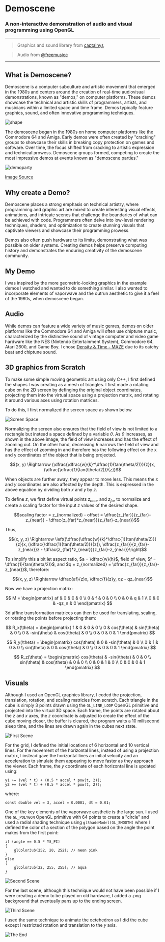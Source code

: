 # **Demoscene**

### A non-interactive demonstration of audio and visual programming using OpenGL

---

> Graphics and sound library from [captainys](https://github.com/captainys)

> Audio from [@freemusicc](https://www.youtube.com/watch?v=OuRvOCf9mJ4&ab_channel=FreeMusic)

---

## **What is Demoscene?**

Demoscene is a computer subculture and artistic movement that emerged in the 1980s and centers around the creation of real-time audiovisual demonstrations, known as "demos," on computer platforms. These demos showcase the technical and artistic skills of programmers, artists, and musicians within a limited space and time frame. Demos typically feature graphics, sound, and often innovative programming techniques.

![shape](images/demoscene_example.gif)

The demoscene began in the 1980s on home computer platforms like the Commodore 64 and Amiga. Early demos were often created by "cracking" groups to showcase their skills in breaking copy protection on games and software. Over time, the focus shifted from cracking to artistic expression and technical prowess. Demoscene groups formed, competing to create the most impressive demos at events known as "demoscene parties."

![demoparty](images/demoparty.jpg)

[Image Source](https://www.teodor.no/commodore/the-demo-scene)

## **Why create a Demo?**

Demoscene places a strong emphasis on technical artistry, where programming and graphic art are mixed to create interesting visual effects, animations, and intricate scenes that challenge the boundaries of what can be achieved with code. Programmers often delve into low-level rendering techniques, shaders, and optimization to create stunning visuals that captivate viewers and showcase their programming prowess.

Demos also often push hardware to its limits, demonstrating what was possible on older systems. Creating demos helps preserve computing history and demonstrates the enduring creativity of the demoscene community.

## **My Demo**

I was inspired by the more geometric-looking graphics in the example demos I watched and wanted to do something similar. I also wanted to incorporate elements of vaporwave and the outrun aesthetic to give it a feel of the 1980s, when demoscene began.

## Audio

While demos can feature a wide variety of music genres, demos on older platforms like the Commodore 64 and Amiga will often use chiptune music, characterized by the distinctive sound of vintage computer and video game hardware like the NES (Nintendo Entertainment System), Commodore 64, Atari 2600, and Game Boy. I chose [Density & Time - MAZE](https://www.youtube.com/watch?v=OuRvOCf9mJ4&ab_channel=FreeMusic) due to its catchy beat and chiptune sound.

## 3D graphics from Scratch

To make some simple moving geometric art using only C++, I first defined the shapes I was creating as a mesh of triangles. I first made a rotating cube on the 2D screen by definging the original object coordinates, projecting them into the virtual space using a projection matrix, and rotating it around various axes using rotation matrices.

To do this, I first normalized the screen space as shown below.

![Screen Space](images/normalize.png)

Normalizing the screen also ensures that the field of view is not limited to a rectangle but instead a space defined by a variable $\theta$. As $\theta$ increases, as shown in the above image, the field of view increases and has the effect of zooming out. On the other hand, decreasing $\theta$ narrows the field of view and has the effect of zooming in and therefore has the following effect on the x and y coordinates of the object that is being projected.

$$(x, y) \Rightarrow (\dfrac{\dfrac{w}{k}*\dfrac{1}{tan(\theta/2)}}{z})x, (\dfrac{\dfrac{1}{tan(\theta/2)}}{z})$$

When objects are further away, they appear to move less. This means the $x$ and $y$ coordinates are also affected by the depth. This is expressed in the above equation by dividing both $x$ and $y$ by $z$.

To define $z$, we first define virtual points $z_{near}$ and $z_{far}$ to normalize and create a scaling factor for the input $z$ values of the desired shape.

$$scaling factor = z_{normalized} - offset = \dfrac{z_{far}}{z_{far}-z_{near}} - \dfrac{z_{far}*z_{near}}{z_{far}-z_{near}}$$

Thus,

$$(x, y, z) \Rightarrow \left((\dfrac{\dfrac{w}{k}*\dfrac{1}{tan(\theta/2)}}{z})x, (\dfrac{\dfrac{1}{tan(\theta/2)}}{z}), \dfrac{z_{far}}{z_{far}-z_{near}}z - \dfrac{z_{far}*z_{near}}{z_{far}-z_{near}}\right)$$

To simplify this a bit let aspect ratio, $a = \dfrac{w}{h}$, field of view, $f = \dfrac{1}{tan(\theta/2)}$, and $q = z_{normalized} = \dfrac{z_{far}}{z_{far}-z_{near}}$, therefore:

$$(x, y, z) \Rightarrow \dfrac{af}{z}x, \dfrac{f}{z}y, qz - qz_{near}$$

Now we have a projection matrix:

$$
M =
\begin{pmatrix}
    af & 0 & 0 & 0 \\
    0 & f & 0 & 0 \\
    0 & 0 & q & 1 \\
    0 & 0 & -qz_n & 0
    \end{pmatrix}
$$

3d affine transformation matrices can then be used for translating, scaling, or rotating the points before projecting them:

$$
R_x(\theta) =
\begin{pmatrix}
    1 & 0 & 0 & 0 \\
    0 & cos(\theta) & sin(\theta) & 0 \\
    0 & -sin(\theta) & cos(\theta) & 0 \\
    0 & 0 & 0 & 1
    \end{pmatrix}
$$

$$
R_y(\theta) =
\begin{pmatrix}
    cos(\theta) & 0 & -sin(\theta) & 0 \\
    0 & 1 & 0 & 0 \\
    sin(\theta) & 0 & cos(\theta) & 0 \\
    0 & 0 & 0 & 1
    \end{pmatrix}
$$

$$
R_z(\theta) =
\begin{pmatrix}
    cos(\theta) & -sin(\theta) & 0 & 0 \\
    sin(\theta) & cos(\theta) & 0 & 0 \\
    0 & 0 & 1 & 0 \\
    0 & 0 & 0 & 1
    \end{pmatrix}
$$

## **Visuals**

Although I used an OpenGL graphics library, I coded the projection, translation, rotation, and scaling matricies from scratch. Each triangle in the cube is simply 3 points drawn using the `GL_LINE_LOOP` OpenGL primitive and projected into the virtual 3D space. Each frame, the points are rotated about the $z$ and $x$ axes, the $z$ coordinate is adjusted to create the effect of the cube moving closer, the buffer is cleared, the program waits a 10 milisecond sleep time, and the lines are drawn again in the cubes next state.

![First Scene](gifs/1.gif)

For the grid, I defined the initial locations of 6 horizontal and 10 vertical lines. For the movement of the horizontal lines, instead of using a projection matrix, I instead gave the horizontal lines an initial velocity and an acceleration to simulate them appearing to move faster as they approach the viewer. Each frame, the $y$ coordinate of each horizontal line is updated using:

```
y1 += (vel * t) + (0.5 * accel * pow(t, 2));
y2 += (vel * t) + (0.5 * accel * pow(t, 2));
```

where:

```
const double vel = 3, accel = 0.0001, dt = 0.01;
```

One of the key elements of the vaporwave aesthetic is the large sun. I used the `GL_POLYGON` OpenGL primitive with 64 points to create a "circle" and used a radial shading technique using `glShadeModel(GL_SMOOTH)` where I defined the color of a section of the polygon based on the angle the point makes from the first point:

```
if (angle == 0.5 * YS_PI)
{
    glColor3ub(252, 20, 252); // neon pink
}
else
{
    glColor3ub(22, 255, 255); // aqua
}
```

![Second Scene](gifs/2.gif)

For the last scene, although this technique would not have been possible if I were creating a demo to be played on old hardware, I added a .png background that eventually pans up to the ending screen.

![Third Scene](gifs/3.gif)

I used the same technique to animate the octehedron as I did the cube except I restricted rotation and translation to the $y$ axis.

![The End](images/the_end.png)
